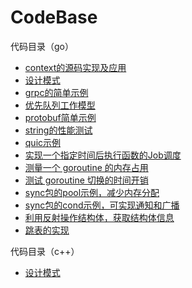 # CodeBase

代码目录（go）
 
 - [context的源码实现及应用](go/context)
 - [设计模式](go/design_patterns)
 - [grpc的简单示例](go/grpc)
 - [优先队列工作模型](go/priority_queue)
 - [protobuf简单示例](go/protobuf)
 - [string的性能测试](go/string)
 - [quic示例](go/quic)
 - [实现一个指定时间后执行函数的Job调度](go/after_time_job) 
 - [测量一个 goroutine 的内存占用](go/goroutine/goroutine-size.go)
 - [测试 goroutine 切换的时间开销](go/goroutine/context-switch_test.go)
 - [sync包的pool示例，减少内存分配](go/sync/pool)
 - [sync包的cond示例，可实现通知和广播](go/sync/cond)
 - [利用反射操作结构体，获取结构体信息](go/reflect/StructReflect.go)
 - [跳表的实现](go/skiplist)

代码目录（c++）

 - [设计模式](c++/design_patterns)